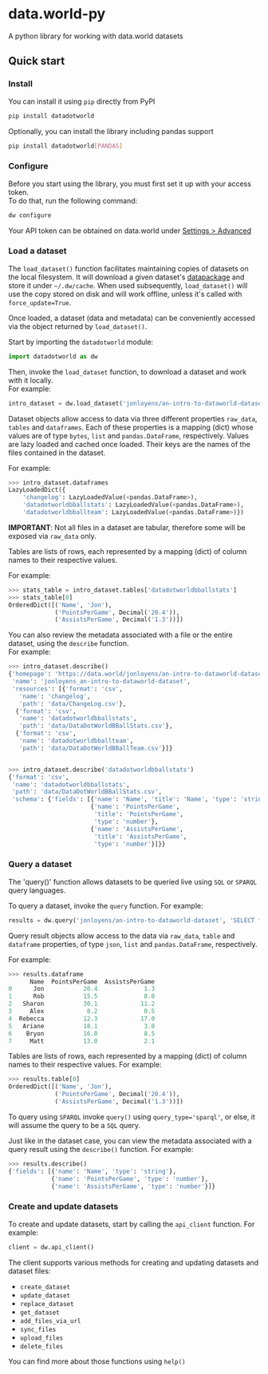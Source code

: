 # data.world-py

A python library for working with data.world datasets

## Quick start

### Install

You can install it using `pip` directly from PyPI

```bash
pip install datadotworld
```
Optionally, you can install the library including pandas support
```bash
pip install datadotworld[PANDAS]
```

### Configure

Before you start using the library, you must first set it up with your access token.  
To do that, run the following command:
```bash
dw configure
```

Your API token can be obtained on data.world under [Settings > Advanced](https://data.world/settings/advanced)

### Load a dataset

The `load_dataset()` function facilitates maintaining copies of datasets on the local filesystem. 
It will download a given dataset's [datapackage](http://specs.frictionlessdata.io/data-package/) 
and store it under `~/.dw/cache`. When used subsequently, `load_dataset()` will use the copy stored on disk and will
work offline, unless it's called with `force_update=True`.

Once loaded, a dataset (data and metadata) can be conveniently accessed via the object returned by `load_dataset()`.

Start by importing the `datadotworld` module:
```python
import datadotworld as dw
```

Then, invoke the `load_dataset` function, to download a dataset and work with it locally.  
For example:
```python
intro_dataset = dw.load_dataset('jonloyens/an-intro-to-dataworld-dataset')
```

Dataset objects allow access to data via three different properties `raw_data`, `tables` and `dataframes`.
Each of these properties is a mapping (dict) whose values are of type `bytes`, `list` and `pandas.DataFrame`, 
respectively. Values are lazy loaded and cached once loaded. Their keys are the names of the files 
contained in the dataset.

For example:
```python
>>> intro_dataset.dataframes
LazyLoadedDict({
    'changelog': LazyLoadedValue(<pandas.DataFrame>), 
    'datadotworldbballstats': LazyLoadedValue(<pandas.DataFrame>), 
    'datadotworldbballteam': LazyLoadedValue(<pandas.DataFrame>)})
```

**IMPORTANT**: Not all files in a dataset are tabular, therefore some will be exposed via `raw_data` only.

Tables are lists of rows, each represented by a mapping (dict) of column names to their respective values.

For example:
```python
>>> stats_table = intro_dataset.tables['datadotworldbballstats']
>>> stats_table[0]
OrderedDict([('Name', 'Jon'),
             ('PointsPerGame', Decimal('20.4')),
             ('AssistsPerGame', Decimal('1.3'))])
```

You can also review the metadata associated with a file or the entire dataset, using the `describe` function.  
For example:
```python
>>> intro_dataset.describe()
{'homepage': 'https://data.world/jonloyens/an-intro-to-dataworld-dataset',
 'name': 'jonloyens_an-intro-to-dataworld-dataset',
 'resources': [{'format': 'csv',
   'name': 'changelog',
   'path': 'data/ChangeLog.csv'},
  {'format': 'csv',
   'name': 'datadotworldbballstats',
   'path': 'data/DataDotWorldBBallStats.csv'},
  {'format': 'csv',
   'name': 'datadotworldbballteam',
   'path': 'data/DataDotWorldBBallTeam.csv'}]}


>>> intro_dataset.describe('datadotworldbballstats')
{'format': 'csv',
 'name': 'datadotworldbballstats',
 'path': 'data/DataDotWorldBBallStats.csv',
 'schema': {'fields': [{'name': 'Name', 'title': 'Name', 'type': 'string'},
                       {'name': 'PointsPerGame',
                        'title': 'PointsPerGame',
                        'type': 'number'},
                       {'name': 'AssistsPerGame',
                        'title': 'AssistsPerGame',
                        'type': 'number'}]}}
```

### Query a dataset

The 'query()' function allows datasets to be queried live using `SQL` or `SPARQL` query languages.

To query a dataset, invoke the `query` function.
For example:
```python
results = dw.query('jonloyens/an-intro-to-dataworld-dataset', 'SELECT * FROM DataDotWorldBBallStats')
```

Query result objects allow access to the data via `raw_data`, `table` and `dataframe` properties, of type `json`, `list`
and `pandas.DataFrame`, respectively.

For example:
```python
>>> results.dataframe
      Name  PointsPerGame  AssistsPerGame
0      Jon           20.4             1.3
1      Rob           15.5             8.0
2   Sharon           30.1            11.2
3     Alex            8.2             0.5
4  Rebecca           12.3            17.0
5   Ariane           18.1             3.0
6    Bryon           16.0             8.5
7     Matt           13.0             2.1
```

Tables are lists of rows, each represented by a mapping (dict) of column names to their respective values.
For example:
```python
>>> results.table[0]
OrderedDict([('Name', 'Jon'),
             ('PointsPerGame', Decimal('20.4')),
             ('AssistsPerGame', Decimal('1.3'))])
```

To query using `SPARQL` invoke `query()` using `query_type='sparql'`, or else, it will assume 
the query to be a `SQL` query.

Just like in the dataset case, you can view the metadata associated with a query result using the `describe()` function.
For example:
```python
>>> results.describe()
{'fields': [{'name': 'Name', 'type': 'string'},
            {'name': 'PointsPerGame', 'type': 'number'},
            {'name': 'AssistsPerGame', 'type': 'number'}]}
```

### Create and update datasets

To create and update datasets, start by calling the `api_client` function.
For example:
```python
client = dw.api_client()
```
The client supports various methods for creating and updating datasets and dataset files:

- `create_dataset`
- `update_dataset`
- `replace_dataset`
- `get_dataset`
- `add_files_via_url`
- `sync_files`
- `upload_files`
- `delete_files`

You can find more about those functions using `help()`

